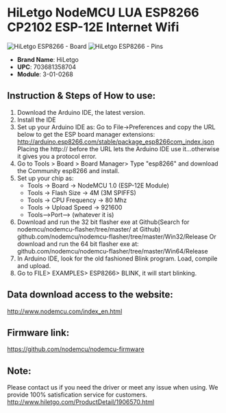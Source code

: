 
# HiLetgo NodeMCU LUA ESP8266 CP2102 ESP-12E Internet Wifi

![HiLetgo ESP8266 - Board](https://images-na.ssl-images-amazon.com/images/I/61GwRCoPxlL._AC_SX450_.jpg)
![HiLetgo ESP8266 - Pins](https://components101.com/asset/sites/default/files/component_pin/NodeMCU-ESP8266-Pinout.jpg)

- **Brand Name**:  HiLetgo
- **UPC**: 703681358704
- **Module**: 3-01-0268


## Instruction & Steps of How to use:
1. Download the Arduino IDE, the latest version.
2. Install the IDE
3. Set up your Arduino IDE as: Go to File->Preferences and copy the URL below to get the ESP board manager extensions:
   http://arduino.esp8266.com/stable/package_esp8266com_index.json
   Placing the http:// before the URL lets the Arduino IDE use it...otherwise it gives you a protocol error.
4. Go to Tools > Board > Board Manager> Type "esp8266" and download the Community esp8266 and install.
5. Set up your chip as:
   - Tools -> Board -> NodeMCU 1.0 (ESP-12E Module)
   - Tools -> Flash Size -> 4M (3M SPIFFS)
   - Tools -> CPU Frequency -> 80 Mhz
   - Tools -> Upload Speed -> 921600
   - Tools-->Port--> (whatever it is)
6. Download and run the 32 bit flasher exe at Github(Search for nodemcu/nodemcu-flasher/tree/master/ at Github)
     github.com/nodemcu/nodemcu-flasher/tree/master/Win32/Release
  Or download and run the 64 bit flasher exe at:
     github.com/nodemcu/nodemcu-flasher/tree/master/Win64/Release
7. In Arduino IDE, look for the old fashioned Blink program. Load, compile and upload.
8. Go to FILE> EXAMPLES> ESP8266> BLINK, it will start blinking.

## Data download access to the website:
http://www.nodemcu.com/index_en.html

## Firmware link:
https://github.com/nodemcu/nodemcu-firmware

## Note:
Please contact us if you need the driver or meet any issue when using. We provide 100% satisfication service for customers.
http://www.hiletgo.com/ProductDetail/1906570.html

